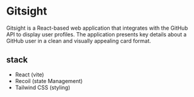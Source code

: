 # Gitsight

Gitsight is a React-based web application that integrates with the GitHub API to display user profiles. The application presents key details about a GitHub user in a clean and visually appealing card format.

## stack

- React (vite)
- Recoil (state Management)
- Tailwind CSS (styling)